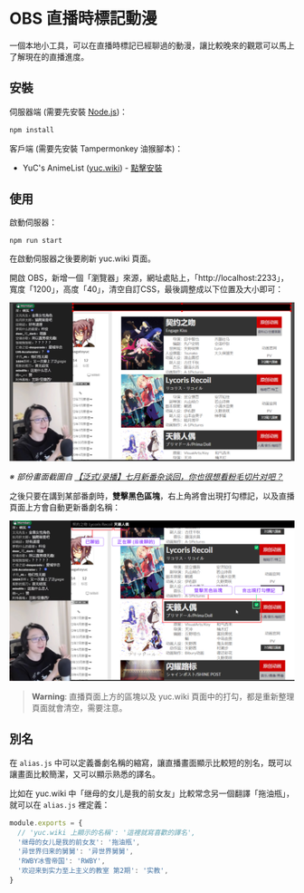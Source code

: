 # OBS 直播時標記動漫

一個本地小工具，可以在直播時標記已經聊過的動漫，讓比較晚來的觀眾可以馬上了解現在的直播進度。

## 安裝

伺服器端 (需要先安裝 [Node.js](https://nodejs.org/))：

```bash
npm install
```

客戶端 (需要先安裝 Tampermonkey 油猴腳本)：

* YuC's AnimeList ([yuc.wiki](https://yuc.wiki/)) - [點擊安裝](https://raw.githubusercontent.com/wang48372162/obs-animes-markup/main/clients/yuc_wiki.user.js)

## 使用

啟動伺服器：

```
npm run start
```

在啟動伺服器之後要刷新 yuc.wiki 頁面。

開啟 OBS，新增一個「瀏覽器」來源，網址處貼上，「http://localhost:2233」，寬度「1200」，高度「40」，清空自訂CSS，最後調整成以下位置及大小即可：

![](screens/screenshot_01.jpg)

*※ 部份畫面截圖自 [【泛式/录播】七月新番杂谈回，你也很想看粉毛切片对吧？](https://www.bilibili.com/video/BV1nZ4y1Y7VH)*

之後只要在講到某部番劇時，**雙擊黑色區塊**，右上角將會出現打勾標記，以及直播頁面上方會自動更新番劇名稱：

![](screens/screenshot_02.jpg)

> **Warning**: 直播頁面上方的區塊以及 yuc.wiki 頁面中的打勾，都是重新整理頁面就會清空，需要注意。

## 別名

在 `alias.js` 中可以定義番劇名稱的縮寫，讓直播畫面顯示比較短的別名，既可以讓畫面比較簡潔，又可以顯示熟悉的譯名。

比如在 yuc.wiki 中「继母的女儿是我的前女友」比較常念另一個翻譯「拖油瓶」，就可以在 `alias.js` 裡定義：

```js
module.exports = {
  // 'yuc.wiki 上顯示的名稱': '這裡就寫喜歡的譯名',
  '继母的女儿是我的前女友': '拖油瓶',
  '异世界归来的舅舅': '异世界舅舅',
  'RWBY冰雪帝国': 'RWBY',
  '欢迎来到实力至上主义的教室 第2期': '实教',
}
```
